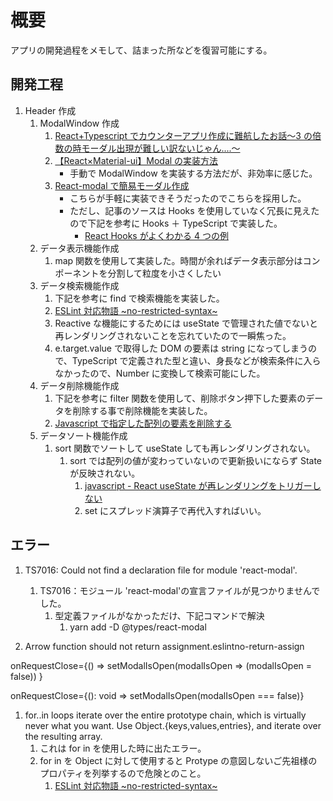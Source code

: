 # 概要

アプリの開発過程をメモして、詰まった所などを復習可能にする。

## 開発工程

1. Header 作成
   1. ModalWindow 作成
      1. [React+Typescript でカウンターアプリ作成に難航したお話〜3 の倍数の時モーダル出現が難しい訳ないじゃん....〜](https://qiita.com/weekendhikach/items/b7febc08cfe0aaede41c)
      2. [【React×Material-ui】Modal の実装方法](https://blog.narumium.net/2019/01/05/%E3%80%90reactxmaterial-ui%E3%80%91modal%E3%81%AE%E5%AE%9F%E8%A3%85%E6%96%B9%E6%B3%95/)
         - 手動で ModalWindow を実装する方法だが、非効率に感じた。
      3. [React-modal で簡易モーダル作成](https://qiita.com/keyyang0723/items/08c96a5cbc02ef741796)
         - こちらが手軽に実装できそうだったのでこちらを採用した。
         - ただし、記事のソースは Hooks を使用していなく冗長に見えたので下記を参考に Hooks ＋ TypeScript で実装した。
           - [React Hooks がよくわかる 4 つの例](https://qiita.com/ossan-engineer/items/a183bade1e37174f0459)
   2. データ表示機能作成
      1. map 関数を使用して実装した。時間が余ればデータ表示部分はコンポーネントを分割して粒度を小さくしたい
   3. データ検索機能作成
      1. 下記を参考に find で検索機能を実装した。
      2. [ESLint 対応物語 ~no-restricted-syntax~](https://qiita.com/putan/items/0c0037ce00d21854a8d0#%E4%BD%95%E6%95%85%E3%81%84%E3%81%91%E3%81%AA%E3%81%84%E3%81%AE%E3%81%8B)
      3. Reactive な機能にするためには useState で管理された値でないと再レンダリングされないことを忘れていたので一瞬焦った。
      4. e.target.value で取得した DOM の要素は string になってしまうので、TypeScript で定義された型と違い、身長などが検索条件に入らなかったので、Number に変換して検索可能にした。
   4. データ削除機能作成
      1. 下記を参考に filter 関数を使用して、削除ボタン押下した要素のデータを削除する事で削除機能を実装した。
      2. [Javascript で指定した配列の要素を削除する](https://qiita.com/Sekky0905/items/598b47fea2106b8c140e)
   5. データソート機能作成
      1. sort 関数でソートして useState しても再レンダリングされない。
         1. sort では配列の値が変わっていないので更新扱いにならず State が反映されない。
            1. [javascript - React useState が再レンダリングをトリガーしない](https://ja.coder.work/so/javascript/693923)
            2. set にスプレッド演算子で再代入すればいい。

## エラー

1. TS7016: Could not find a declaration file for module 'react-modal'.

   1. TS7016：モジュール 'react-modal'の宣言ファイルが見つかりませんでした。
      1. 型定義ファイルがなかっただけ、下記コマンドで解決
         1. yarn add -D @types/react-modal

1. Arrow function should not return assignment.eslintno-return-assign

onRequestClose={() =>
setModalIsOpen(modalIsOpen => (modalIsOpen = false))
}

onRequestClose={(): void => setModalIsOpen(modalIsOpen === false)}

1. for..in loops iterate over the entire prototype chain, which is virtually never what you want. Use Object.{keys,values,entries}, and iterate over the resulting array.
   1. これは for in を使用した時に出たエラー。
   2. for in を Object に対して使用すると Protype の意図しないご先祖様のプロパティを列挙するので危険とのこと。
      1. [ESLint 対応物語 ~no-restricted-syntax~](https://qiita.com/putan/items/0c0037ce00d21854a8d0#%E4%BD%95%E6%95%85%E3%81%84%E3%81%91%E3%81%AA%E3%81%84%E3%81%AE%E3%81%8B)
